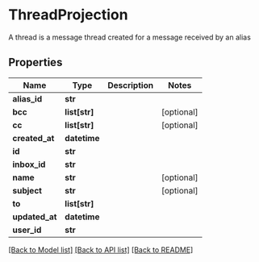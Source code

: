 # ThreadProjection

A thread is a message thread created for a message received by an alias
## Properties
Name | Type | Description | Notes
------------ | ------------- | ------------- | -------------
**alias_id** | **str** |  | 
**bcc** | **list[str]** |  | [optional] 
**cc** | **list[str]** |  | [optional] 
**created_at** | **datetime** |  | 
**id** | **str** |  | 
**inbox_id** | **str** |  | 
**name** | **str** |  | [optional] 
**subject** | **str** |  | [optional] 
**to** | **list[str]** |  | 
**updated_at** | **datetime** |  | 
**user_id** | **str** |  | 

[[Back to Model list]](../README#documentation-for-models) [[Back to API list]](../README#documentation-for-api-endpoints) [[Back to README]](../README)


